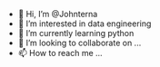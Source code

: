 - 👋 Hi, I’m @Johnterna
- 👀 I’m interested in data engineering
- 🌱 I’m currently learning python
- 💞️ I’m looking to collaborate on ...
- 📫 How to reach me ...

<!---
Johnterna/Johnterna is a ✨ special ✨ repository because its `README.md` (this file) appears on your GitHub profile.
You can click the Preview link to take a look at your changes.
--->
